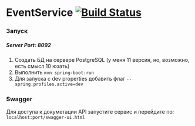 # EventService [![Build Status](https://travis-ci.org/NCEC20182019/EventService.svg?branch=master)](https://travis-ci.org/NCEC20182019/EventService)
### Запуск
##### Server Port: 8092
1. Создать БД на сервере PostgreSQL (у меня 11 версия, но, возможно, есть смысл 10 юзать)
2. Выполнить `mvn spring-boot:run`
3. Для запуска с dev properties добавить флаг `--spring.profiles.active=dev`
### Swagger
Для доступа к докуметации API запустите сервис и перейдите по: `localhost:port/swagger-ui.html`